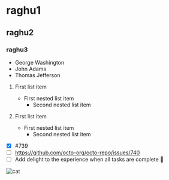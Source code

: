 # raghu1
## raghu2
### raghu3

- George Washington
- John Adams
- Thomas Jefferson
1. First list item
   - First nested list item
     - Second nested list item

1. First list item
   - First nested list item
     - Second nested list item

- [x] #739
- [ ] https://github.com/octo-org/octo-repo/issues/740
- [ ] Add delight to the experience when all tasks are complete :tada:

![cat](https://static.toiimg.com/photo/msid-69295717/69295717.jpg?96996)
